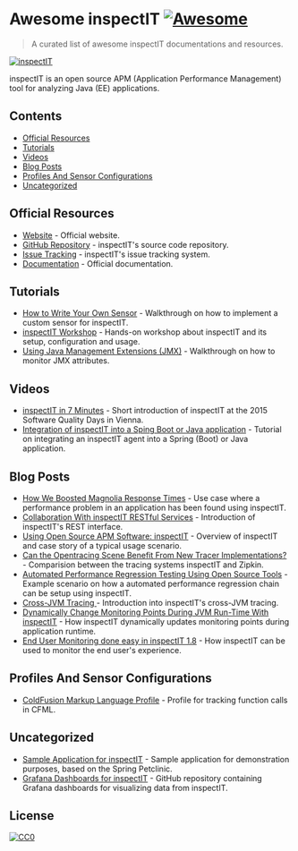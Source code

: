 # Awesome inspectIT  [![Awesome](https://cdn.rawgit.com/sindresorhus/awesome/d7305f38d29fed78fa85652e3a63e154dd8e8829/media/badge.svg)](https://github.com/sindresorhus/awesome)

> A curated list of awesome inspectIT documentations and resources.

[![inspectIT](media/inspectit.png)](http://www.inspectit.rocks/)

inspectIT is an open source APM (Application Performance Management) tool for analyzing Java (EE) applications.

## Contents

- [Official Resources](#official-resources)
- [Tutorials](#tutorials)
- [Videos](#videos)
- [Blog Posts](#blog-posts)
- [Profiles And Sensor Configurations](#profiles-and-sensor-configurations)
- [Uncategorized](#uncategorized)

## Official Resources

* [Website](http://www.inspectit.rocks/) - Official website.
* [GitHub Repository](https://github.com/inspectIT/inspectIT) - inspectIT's source code repository.
* [Issue Tracking](https://inspectit-performance.atlassian.net/browse/INSPECTIT) - inspectIT's issue tracking system.
* [Documentation](https://inspectit-performance.atlassian.net/wiki/) - Official documentation.

## Tutorials
* [How to Write Your Own Sensor](https://dzone.com/articles/how-to-write-your-own-sensor-for-the-open-source-a) - Walkthrough on how to implement a custom sensor for inspectIT.
* [inspectIT Workshop](https://github.com/inspectit-labs/workshop) - Hands-on workshop about inspectIT and its setup, configuration and usage.
* [Using Java Management Extensions (JMX)](https://blog.novatec-gmbh.de/inspectit-1-6-monitoring-jmx/) - Walkthrough on how to monitor JMX attributes.
 
## Videos

* [inspectIT in 7 Minutes](https://www.youtube.com/watch?v=bqZPBsTxAc4) - Short introduction of inspectIT at the 2015 Software Quality Days in Vienna.
* [Integration of inspectIT into a Sping Boot or Java application](https://www.youtube.com/watch?v=x0fnYSANIFk) - Tutorial on integrating an inspectIT agent into a Spring (Boot) or Java application.

## Blog Posts

* [How We Boosted Magnolia Response Times](https://www.novatec-gmbh.de/en/blog/how-we-boosted-magnolia-response-times-with-the-dynamic-page-caching/) - Use case where a performance problem in an application has been found using inspectIT.
* [Collaboration With inspectIT RESTful Services](https://blog.novatec-gmbh.de/inspectit-restful-services/) - Introduction of inspectIT's REST interface.
* [Using Open Source APM Software: inspectIT](https://opensource.com/article/17/3/inspectit) - Overview of inspectIT and case story of a typical usage scenario.
* [Can the Opentracing Scene Benefit From New Tracer Implementations?](https://dzone.com/articles/can-opentracing-scene-benefit-from-new-tracer-impl) - Comparision between the tracing systems inspectIT and Zipkin.
* [Automated Performance Regression Testing Using Open Source Tools](https://blog.novatec-gmbh.de/automated-performance-regression-testing/) - Example scenario on how a automated performance regression chain can be setup using inspectIT.
* [Cross-JVM Tracing ](https://blog.novatec-gmbh.de/inspectit-1-7-cross-jvm-tracing/) - Introduction into inspectIT's cross-JVM tracing.
* [Dynamically Change Monitoring Points During JVM Run-Time With inspectIT](https://blog.novatec-gmbh.de/dynamically-change-monitoring-points-during-jvm-run-time-with-inspectit/) - How inspectIT dynamically updates monitoring points during application runtime.
* [End User Monitoring done easy in inspectIT 1.8](https://blog.novatec-gmbh.de/end-user-monitoring-inspectit-1-8/) - How inspectIT can be used to monitor the end user's experience.

## Profiles And Sensor Configurations

* [ColdFusion Markup Language Profile](https://github.com/ghedwards/cfml-inspectIT) - Profile for tracking function calls in CFML.

## Uncategorized

* [Sample Application for inspectIT](https://github.com/inspectit-labs/spring-petclinic-microservices) - Sample application for demonstration purposes, based on the Spring Petclinic.
* [Grafana Dashboards for inspectIT](https://github.com/inspectit-labs/dashboards) - GitHub repository containing Grafana dashboards for visualizing data from inspectIT.

## License

[![CC0](https://camo.githubusercontent.com/60561947585c982aee67ed3e3b25388184cc0aa3/687474703a2f2f6d6972726f72732e6372656174697665636f6d6d6f6e732e6f72672f70726573736b69742f627574746f6e732f38387833312f7376672f63632d7a65726f2e737667)](http://creativecommons.org/publicdomain/zero/1.0/)
